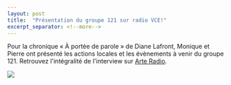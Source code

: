 ```yaml
---
layout: post
title:  "Présentation du groupe 121 sur radio VCE!"
excerpt_separator: <!--more-->
---
```


Pour la chronique « À portée de parole » de Diane Lafront, Monique et Pierre ont présenté les actions locales et les évènements à venir du groupe 121. Retrouvez l'intégralité de l'interview sur [Arte Radio](https://audioblog.arteradio.com/blog/181579/podcast/190233/radio-vce-05-09-2022-chant-du-loriot-bande-annonce-et-ong).

[<img src="{{site.url}}/SiteAmnesty121/assets/images/05092022/vce-logo.jpeg">](https://audioblog.arteradio.com/blog/181579/podcast/190233/radio-vce-05-09-2022-chant-du-loriot-bande-annonce-et-ong)
<!--more-->